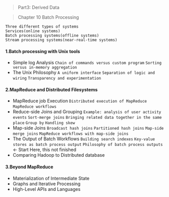 > Part3: Derived Data 

> Chapter 10 Batch Processing

```
Three different types of systems
Services(online systems)
Batch processing systems(offline systems)
Stream processing systems(near-real-time systems)
```

#### 1.Batch processing with Unix tools
* Simple log Analysis `Chain of commands versus custom program` `Sorting versus in-memory aggregation`
* The Unix Philosophy `A uniform interface` `Separation of logic and wiring` `Transparency and experimentation`

#### 2.MapReduce and Distributed Filesystems
* MapReduce job Execution `Distributed execution of MapReduce`  `MapReduce workflows` 
* Reduce-side Joins and Grouping `Example: analysis of user activity events` `Sort-merge joins` `Bringing related data together in the same place` `Group by` `Handling skew`
* Map-side Joins `Broadcast hash joins` `Partitioned hash joins` `Map-side merge joins` `MapReduce workflows with map-side joins` 
* The Output of Batch Workflows `Building search indexes` `Key-value stores as batch process output` `Philosophy of batch process outputs` <- Start Here, this not finished 
* Comparing Hadoop to Distributed database

#### 3.Beyond MapReduce
* Materialization of Intermediate State
* Graphs and Iterative Processing
* High-Level APIs and Languages
